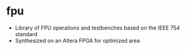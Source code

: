 # fpu

- Library of FPU operations and testbenches based on the IEEE 754 standard
- Synthesized on an Altera FPGA for optimized area